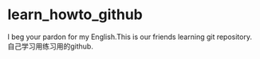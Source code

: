 # learn_howto_github
I beg your pardon for my English.This is our friends learning git repository. 自己学习用练习用的github.
